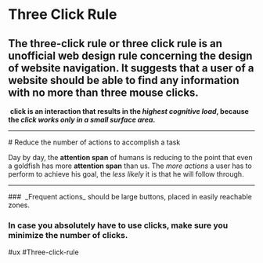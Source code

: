 # Three Click Rule
## The three-click rule or three click rule is an unofficial web design rule concerning the design of website navigation. It suggests that a user of a website should be able to find any information with no more than three mouse clicks.
 **click is an interaction that results in the _highest cognitive load_, because the _click works only in a small surface area_.**
<hr>
# Reduce the number of actions to accomplish a task

Day by day, the **attention span** of humans is reducing to the point that even a goldfish has more **attention span** than us. The _more actions_ a user has to perform to achieve his goal, the _less likely_ it is that he will follow through.

<hr>
###  _Frequent actions_ should be large buttons, placed in easily reachable zones.

### In case you absolutely have to use **clicks**, make sure you minimize the number of **clicks**.

#ux #Three-click-rule
